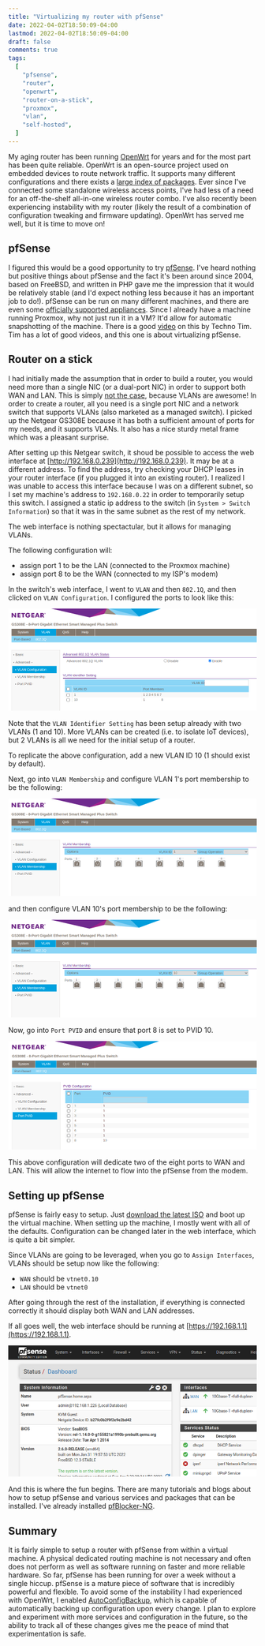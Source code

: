 ```yaml
---
title: "Virtualizing my router with pfSense"
date: 2022-04-02T18:50:09-04:00
lastmod: 2022-04-02T18:50:09-04:00
draft: false
comments: true
tags:
  [
    "pfsense",
    "router",
    "openwrt",
    "router-on-a-stick",
    "proxmox",
    "vlan",
    "self-hosted",
  ]
---
```


My aging router has been running [OpenWrt](https://en.wikipedia.org/wiki/OpenWrt) for years and for the most part has been quite reliable. OpenWrt is an open-source project used on embedded devices to route network traffic. It supports many different configurations and there exists a [large index of packages](https://openwrt.org/packages/index/start). Ever since I've connected some standalone wireless access points, I've had less of a need for an off-the-shelf all-in-one wireless router combo. I've also recently been experiencing instability with my router (likely the result of a combination of configuration tweaking and firmware updating). OpenWrt has served me well, but it is time to move on!

<!--more-->

## pfSense

I figured this would be a good opportunity to try [pfSense](https://en.wikipedia.org/wiki/PfSense). I've heard nothing but positive things about pfSense and the fact it's been around since 2004, based on FreeBSD, and written in PHP gave me the impression that it would be relatively stable (and I'd expect nothing less because it has an important job to do!). pfSense can be run on many different machines, and there are even some [officially supported appliances](https://www.netgate.com/appliances). Since I already have a machine running Proxmox, why not just run it in a VM? It'd allow for automatic snapshotting of the machine. There is a good [video](https://www.youtube.com/watch?v=hdoBQNI_Ab8) on this by Techno Tim. Tim has a lot of good videos, and this one is about virtualizing pfSense.

## Router on a stick

I had initially made the assumption that in order to build a router, you would need more than a single NIC (or a dual-port NIC) in order to support both WAN and LAN. This is simply [not the case](https://en.wikipedia.org/wiki/Router_on_a_stick), because VLANs are awesome! In order to create a router, all you need is a single port NIC and a network switch that supports VLANs (also marketed as a managed switch). I picked up the Netgear GS308E because it has both a sufficient amount of ports for my needs, and it supports VLANs. It also has a nice sturdy metal frame which was a pleasant surprise.

After setting up this Netgear switch, it shoud be possible to access the web interface at [http://192.168.0.239](http://192.168.0.239). It may be at a different address. To find the address, try checking your DHCP leases in your router interface (if you plugged it into an existing router). I realized I was unable to access this interface because I was on a different subnet, so I set my machine's address to `192.168.0.22` in order to temporarily setup this switch. I assigned a static ip address to the switch (in `System > Switch Information`) so that it was in the same subnet as the rest of my network.

The web interface is nothing spectactular, but it allows for managing VLANs.

The following configuration will:

- assign port 1 to be the LAN (connected to the Proxmox machine)
- assign port 8 to be the WAN (connected to my ISP's modem)

In the switch's web interface, I went to `VLAN` and then `802.1Q`, and then clicked on `VLAN Configuration`. I configured the ports to look like this:

![vlan-config](netgear-vlan-configuration.png)

Note that the `VLAN Identifier Setting` has been setup already with two VLANs (1 and 10). More VLANs can be created (i.e. to isolate IoT devices), but 2 VLANs is all we need for the initial setup of a router.

To replicate the above configuration, add a new VLAN ID 10 (1 should exist by default).

Next, go into `VLAN Membership` and configure VLAN 1's port membership to be the following:

![vlan-membership-1](netgear-vlan-membership-1.png)

and then configure VLAN 10's port membership to be the following:

![vlan-membership-10](netgear-vlan-membership-10.png)

Now, go into `Port PVID` and ensure that port 8 is set to PVID 10.

![vlan-port-pvid](netgear-port-pvid.png)

This above configuration will dedicate two of the eight ports to WAN and LAN. This will allow the internet to flow into the pfSense from the modem.

## Setting up pfSense

pfSense is fairly easy to setup. Just [download the latest ISO](https://www.pfsense.org/download/) and boot up the virtual machine.
When setting up the machine, I mostly went with all of the defaults. Configuration can be changed later in the web interface, which is quite a bit simpler.

Since VLANs are going to be leveraged, when you go to `Assign Interfaces`, VLANs should be setup now like the following:

- `WAN` should be `vtnet0.10`
- `LAN` should be `vtnet0`

After going through the rest of the installation, if everything is connected correctly it should display both WAN and LAN addresses.

If all goes well, the web interface should be running at [https://192.168.1.1](https://192.168.1.1).

![pfsense-dashboard](pfsense-dashboard.png)

And this is where the fun begins. There are many tutorials and blogs about how to setup pfSense and various services and packages that can be installed. I've already installed [pfBlocker-NG](https://docs.netgate.com/pfsense/en/latest/packages/pfblocker.html).

## Summary

It is fairly simple to setup a router with pfSense from within a virtual machine. A physical dedicated routing machine is not necessary and often does not perform as well as software running on faster and more reliable hardware. So far, pfSense has been running for over a week without a single hiccup. pfSense is a mature piece of software that is incredibly powerful and flexible. To avoid some of the instability I had experienced with OpenWrt, I enabled [AutoConfigBackup](https://docs.netgate.com/pfsense/en/latest/backup/autoconfigbackup.html), which is capable of automatically backing up configuration upon every change. I plan to explore and experiment with more services and configuration in the future, so the ability to track all of these changes gives me the peace of mind that experimentation is safe.
